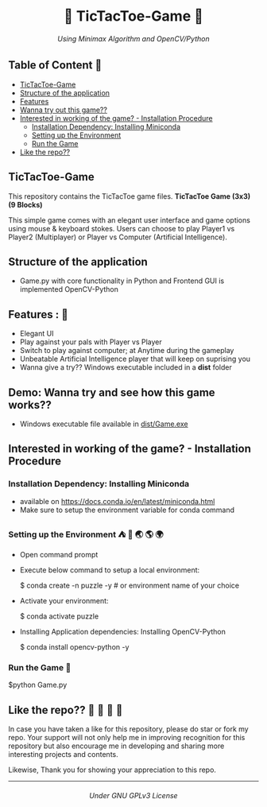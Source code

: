 <h1 align=center> 👾 TicTacToe-Game 👾 </h1>
<h6 align=center> Using Minimax Algorithm and OpenCV/Python </h6>

## Table of Content 🤖
- [TicTacToe-Game](#tictactoe-game)
- [Structure of the application](#structure-of-the-application)
- [Features](#features--)
- [Wanna try out this game??](#demo-wanna-try-and-see-how-this-game-works)
- [Interested in working of the game? - Installation Procedure](#interested-in-working-of-the-game---installation-procedure)
  - [Installation Dependency: Installing Miniconda](#installation-dependency-installing-miniconda)
  - [Setting up the Environment](#setting-up-the-environment-----)
  - [Run the Game](#run-the-game-)
- [Like the repo??](#like-the-repo----)


## TicTacToe-Game
This repository contains the TicTacToe game files. **TicTacToe Game (3x3) (9 Blocks)**

This simple game comes with an elegant user interface and game options using mouse & keyboard stokes. Users can choose to play Player1 vs Player2 (Multiplayer) or Player vs Computer (Artificial Intelligence).
  
## Structure of the application

- Game.py with core functionality in Python and Frontend GUI is implemented OpenCV-Python



## Features : 💯
- Elegant UI 
- Play against your pals with Player vs Player
- Switch to play against computer; at Anytime during the gameplay
- Unbeatable Artificial Intelligence player that will keep on suprising you
- Wanna give a try?? Windows executable included in a **dist** folder  

## Demo: Wanna try and see how this game works??
- Windows executable file available in [dist/Game.exe](https://github.com/RPG-coder/TicTacToe-Game/tree/master/dist)

## Interested in working of the game? - Installation Procedure
### Installation Dependency: Installing Miniconda
- available on https://docs.conda.io/en/latest/miniconda.html
- Make sure to setup the environment variable for conda command

### Setting up the Environment ⛺ 🌄 🌏 🌎 🌍
- Open command prompt

- Execute below command to setup a local environment:
  
  $ conda create -n puzzle -y # or environment name of your choice

- Activate your environment:

  $ conda activate puzzle

- Installing Application dependencies: Installing OpenCV-Python

  $ conda install opencv-python -y

### Run the Game 💫

  $python Game.py

## Like the repo?? 🥰 💓 💑 💜
In case you have taken a like for this repository, please do star or fork my repo. Your support will not only help me in improving recognition for this repository but also encourage me in developing and sharing more interesting projects and contents.

Likewise, Thank you for showing your appreciation to this repo. 

<hr/>

<h6 align="center"> Under GNU GPLv3 License</h6>
